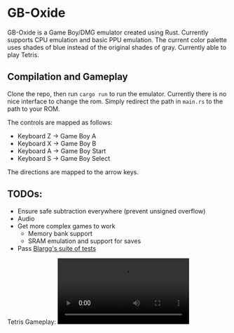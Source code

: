 # GB-Oxide

GB-Oxide is a Game Boy/DMG emulator created using Rust. Currently supports CPU emulation and basic PPU emulation. The current color palette uses shades of blue instead of the original shades of gray. Currently able to play Tetris. 

## Compilation and Gameplay
Clone the repo, then run `cargo run` to run the emulator. Currently there is no nice interface to change the rom. Simply redirect the path in `main.rs` to the path to your ROM. 

The controls are mapped as follows:

- Keyboard Z -> Game Boy A
- Keyboard X -> Game Boy B
- Keyboard A -> Game Boy Start
- Keyboard S -> Game Boy Select

The directions are mapped to the arrow keys.

## TODOs:
- Ensure safe subtraction everywhere (prevent unsigned overflow)
- Audio
- Get more complex games to work
  - Memory bank support
  - SRAM emulation and support for saves
- Pass [Blargg's suite of tests](https://github.com/retrio/gb-test-roms)

Tetris Gameplay: 
<video src="https://www.youtube.com/watch?v=BJhg5oiuMeg"></video>
